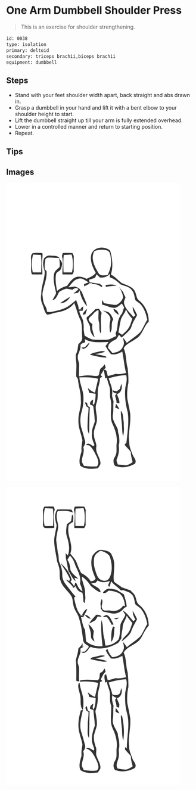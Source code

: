 # One Arm Dumbbell Shoulder Press
> This is an exercise for shoulder strengthening.

``` 
id: 0038 
type: isolation 
primary: deltoid 
secondary: triceps brachii,biceps brachii 
equipment: dumbbell 
``` 

## Steps

 - Stand with your feet shoulder width apart, back straight and abs drawn in.
 - Grasp a dumbbell in your hand and lift it with a bent elbow to your shoulder height to start.
 - Lift the dumbbell straight up till your arm is fully extended overhead.
 - Lower in a controlled manner and return to starting position.
 - Repeat.

## Tips


## Images

![](./../svg/0038-relaxation.svg)

![](./../svg/0038-tension.svg)
